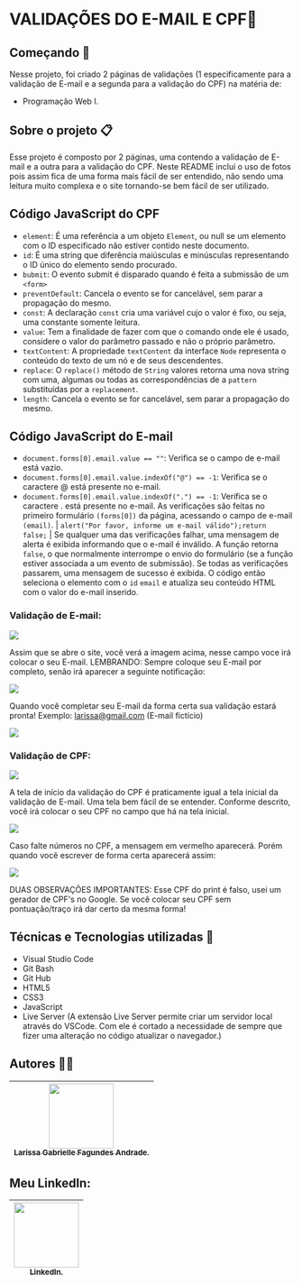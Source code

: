 # VALIDAÇÕES DO E-MAIL E CPF🪪

## Começando 🚀
Nesse projeto, foi criado 2 páginas de validações (1 especificamente para a validação de E-mail e a segunda para a validação do CPF) na matéria de:
* Programação Web I.

## Sobre o projeto 📋 
Esse projeto é composto por 2 páginas, uma contendo a validação de E-mail e a outra para a validação do CPF. Neste README inclui o uso de fotos pois assim fica de uma forma mais fácil de ser entendido, não sendo uma leitura muito complexa e o site tornando-se bem fácil de ser utilizado.

## Código JavaScript do CPF
* ``element``: É uma referência a um objeto ``Element``, ou null se um elemento com o ID especificado não estiver contido neste documento.
* ``id``: É uma string que diferência maiúsculas e minúsculas representando o ID único do elemento sendo procurado.
* ``bubmit``: O evento submit é disparado quando é feita a submissão de um `` <form> ``
* ``preventDefault``: Cancela o evento se for cancelável, sem parar a propagação do mesmo.
* ``const``: A declaração ``const`` cria uma variável cujo o valor é fixo, ou seja, uma constante somente leitura.
* ``value``: Tem a finalidade de fazer com que o comando onde ele é usado, considere o valor do parâmetro passado e não o próprio parâmetro.
* ``textContent``: A propriedade ``textContent`` da interface ``Node`` representa o conteúdo do texto de um nó e de seus descendentes.
* ``replace``: O ``replace()`` método de ``String`` valores retorna uma nova string com uma, algumas ou todas as correspondências de a ``pattern`` substituídas por a ``replacement``.
* ``length``: Cancela o evento se for cancelável, sem parar a propagação do mesmo.

## Código JavaScript do E-mail
* ``document.forms[0].email.value == ""``: Verifica se o campo de e-mail está vazio.
* ``document.forms[0].email.value.indexOf("@") == -1``: Verifica se o caractere @ está presente no e-mail.
* ``document.forms[0].email.value.indexOf(".") == -1``: Verifica se o caractere . está presente no e-mail.
As verificações são feitas no primeiro formulário ``(forms[0])`` da página, acessando o campo de e-mail ``(email)``.
| ``alert("Por favor, informe um e-mail válido");return false;`` | Se qualquer uma das verificações falhar, uma mensagem de alerta é exibida informando que o e-mail é inválido. A função retorna ``false``, o que normalmente interrompe o envio do formulário (se a função estiver associada a um evento de submissão).
Se todas as verificações passarem, uma mensagem de sucesso é exibida. O código então seleciona o elemento com o ``id`` ``email`` e atualiza seu conteúdo HTML com o valor do e-mail inserido.

### Validação de E-mail:
![](telaemail.png)

Assim que se abre o site, você verá a imagem acima, nesse campo voce irá colocar o seu E-mail. LEMBRANDO: Sempre coloque seu E-mail por completo, senão irá aparecer a seguinte notificação:

 ![](mensagemerro.png)

Quando você completar seu E-mail da forma certa sua validação estará pronta! Exemplo: larissa@gmail.com (E-mail fictício)


![](emailcerto.png)

### Validação de CPF: 
![](telacpf.png)

A tela de início da validação do CPF é praticamente igual a tela inicial da validação de E-mail. Uma tela bem fácil de se entender. Conforme descrito, você irá colocar o seu CPF no campo que há na tela inicial.

![](cpfinvalido.png)

Caso falte números no CPF, a mensagem em vermelho aparecerá. Porém quando você escrever de forma certa aparecerá assim:

![](cpfvalido.png)

DUAS OBSERVAÇÕES IMPORTANTES: Esse CPF do print é falso, usei um gerador de CPF's no Google. Se você colocar seu CPF sem pontuação/traço irá dar certo da mesma forma!

## Técnicas e Tecnologias utilizadas 🔨
* Visual Studio Code 
* Git Bash
* Git Hub
* HTML5
* CSS3
* JavaScript
* Live Server (A extensão Live Server permite criar um servidor local através do VSCode. Com ele é cortado a necessidade de sempre que fizer uma alteração no código atualizar o navegador.)

## Autores ✍🏻
| [<img loading="eu.jpeg" src="eu.jpeg" width=115><br><sub>Larissa Gabrielle Fagundes Andrade.</sub>](https://github.com/gabriellefagundes) |
| :---: 
## Meu LinkedIn:
|  [<img loading="linkedin.png" src="linkedin.png" width=115><br><sub>LinkedIn.</sub>](https://www.linkedin.com/in/larissa-gabrielle-a74a272b3/)
| :---: 
